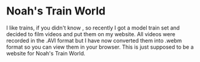 # Noah's Train World
I like trains, if you didn't know , so recently I got a model train set and decided to film videos and put them on my website. All videos were recorded in the .AVI format but I have now converted them into .webm format so you can view them in your browser. This is  just supposed to be a website for Noah's Train World.
